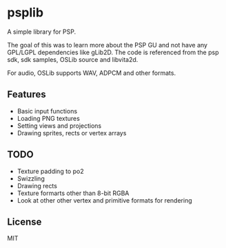 # psplib

A simple library for PSP.

The goal of this was to learn more about the PSP GU and not have any GPL/LGPL dependencies like gLib2D.
The code is referenced from the psp sdk, sdk samples, OSLib source and libvita2d.

For audio, OSLib supports WAV, ADPCM and other formats.

## Features
- Basic input functions
- Loading PNG textures
- Setting views and projections
- Drawing sprites, rects or vertex arrays

## TODO
- Texture padding to po2
- Swizzling
- Drawing rects
- Texture formarts other than 8-bit RGBA
- Look at other other vertex and primitive formats for rendering

## License
MIT
